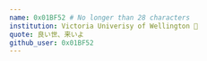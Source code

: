 ```yaml
---
name: 0x01BF52 # No longer than 28 characters
institution: Victoria Univerisy of Wellington 🚩
quote: 良い世、来いよ
github_user: 0x01BF52
---
```

